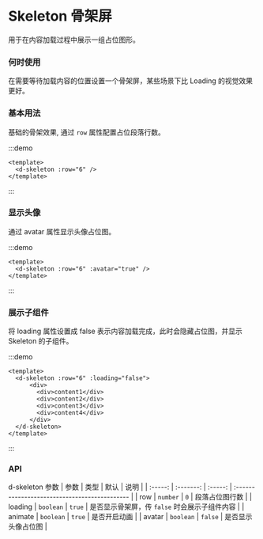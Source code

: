 # Skeleton 骨架屏
用于在内容加载过程中展示一组占位图形。

### 何时使用
在需要等待加载内容的位置设置一个骨架屏，某些场景下比 Loading 的视觉效果更好。

### 基本用法
基础的骨架效果, 通过 `row` 属性配置占位段落行数。

:::demo

```vue
<template>
  <d-skeleton :row="6" />
</template>
```
:::

### 显示头像
通过 avatar 属性显示头像占位图。

:::demo

```vue
<template>
  <d-skeleton :row="6" :avatar="true" />
</template>
```
::: 


### 展示子组件
将 loading 属性设置成 false 表示内容加载完成，此时会隐藏占位图，并显示 Skeleton 的子组件。

:::demo

```vue
<template>
  <d-skeleton :row="6" :loading="false">
      <div>
        <div>content1</div>
        <div>content2</div>
        <div>content3</div>
        <div>content4</div>
      </div>
  </d-skeleton>
</template>
```
:::

### API
d-skeleton 参数
|  参数   |   类型    |  默认   | 说明                                          |
| :-----: | :-------: | :-----: | :-------------------------------------------- |
|   row   | `number`  |   `0`   | 段落占位图行数                                |
| loading | `boolean` | `true`  | 是否显示骨架屏，传 `false` 时会展示子组件内容 |
| animate | `boolean` | `true`  | 是否开启动画                                  |
| avatar  | `boolean` | `false` | 是否显示头像占位图                            |

